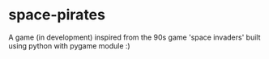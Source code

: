 # space-pirates
A game (in development) inspired from the 90s game 'space invaders' built using python with pygame module :)
